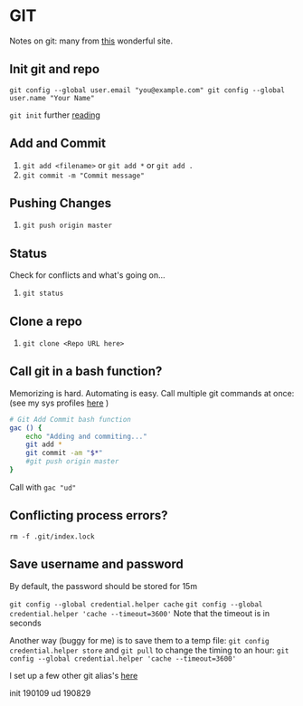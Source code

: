 GIT
=======

Notes on git: many from [this](http://rogerdudler.github.io/git-guide/) wonderful site. 



Init git and repo
---------
`git config --global user.email "you@example.com"
 git config --global user.name "Your Name"`

`git init`
further [reading](https://help.github.com/en/articles/adding-an-existing-project-to-github-using-the-command-line)



Add and Commit
---------
1. `git add <filename>` or `git add *` or `git add .`
2. `git commit -m "Commit message"`



Pushing Changes
---------
1. `git push origin master`



Status
---------
Check for conflicts and what's going on... 
1. `git status`



Clone a repo
---------
1. `git clone <Repo URL here>`



Call git in a bash function? 
---------
Memorizing is hard. Automating is easy. Call multiple git commands at once:
(see my sys profiles [here](https://github.com/kwcooper/sysConfig) )

```bash
# Git Add Commit bash function
gac () { 
	echo "Adding and commiting..."
    git add * 
    git commit -am "$*"
    #git push origin master
}
```

Call with `gac "ud"`  



Conflicting process errors?
---------
`rm -f .git/index.lock`



Save username and password 
---------
By default, the password should be stored for 15m

`git config --global credential.helper cache`
`git config --global credential.helper 'cache --timeout=3600'`
Note that the timeout is in seconds

Another way (buggy for me) is to save them to a temp file:
`git config credential.helper store` and `git pull`
to change the timing to an hour:
`git config --global credential.helper 'cache --timeout=3600'`

I set up a few other git alias's [here](github.com)



init 190109
ud   190829